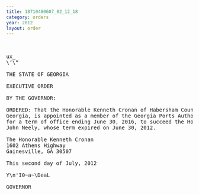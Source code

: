 ```yaml
---
title: 18710480607_02_12_18
category: orders
year: 2012
layout: order
---
```


<pre> 

ux_
\‘\“

THE STATE OF GEORGIA

EXECUTIVE ORDER

BY THE GOVERNOR:

ORDERED: That the Honorable Kenneth Cronan of Habersham County,
Georgia, is appointed as a member of the Georgia Ports Authority,
for a term of office ending June 30, 2016, to succeed the Honorable
John Neely, whose term expired on June 30, 2012.

The Honorable Kenneth Cronan
1602 Athens Highway
Gainesville, GA 30507

This second day of July, 2012

Y\n'I0~a~\DeaL

GOVERNOR

</pre>
